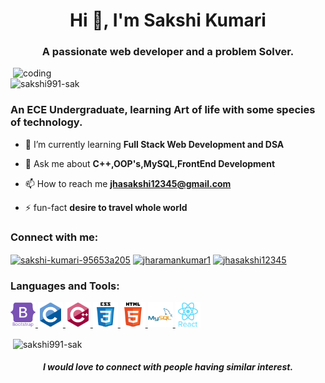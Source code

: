 
<h1 align="center">Hi 👋, I'm Sakshi Kumari</h1>
<h3 align="center">A passionate web developer and a problem Solver.</h3>
<img align="right" alt="coding" width="500" src="https://miro.medium.com/max/1400/1*qdAW1TjCN57h1lbuuzvchg.gif">
<p align="left"> <img src="https://komarev.com/ghpvc/?username=sakshi991-sak&label=Profile%20views&color=0e75b6&style=flat" alt="sakshi991-sak" /> </p>
<h3 align="left">An ECE Undergraduate, learning Art of life with some species of technology.</h3>

- 🌱 I’m currently learning **Full Stack Web Development and DSA**

- 💬 Ask me about **C++,OOP's,MySQL,FrontEnd Development**

- 📫 How to reach me **jhasakshi12345@gmail.com**

- ⚡ fun-fact **desire to travel whole world**

<h3 align="left">Connect with me:</h3>
<p align="left">
<a href="https://linkedin.com/in/sakshi-kumari-95653a205" target="blank"><img align="center" src="https://raw.githubusercontent.com/rahuldkjain/github-profile-readme-generator/master/src/images/icons/Social/linked-in-alt.svg" alt="sakshi-kumari-95653a205" height="30" width="40" /></a>
<a href="https://www.hackerrank.com/jharamankumar1" target="blank"><img align="center" src="https://raw.githubusercontent.com/rahuldkjain/github-profile-readme-generator/master/src/images/icons/Social/hackerrank.svg" alt="jharamankumar1" height="30" width="40" /></a>
<a href="https://auth.geeksforgeeks.org/user/jhasakshi12345" target="blank"><img align="center" src="https://raw.githubusercontent.com/rahuldkjain/github-profile-readme-generator/master/src/images/icons/Social/geeks-for-geeks.svg" alt="jhasakshi12345" height="30" width="40" /></a>
</p>

<h3 align="left">Languages and Tools:</h3>
<p align="left"> <a href="https://getbootstrap.com" target="_blank" rel="noreferrer"> <img src="https://raw.githubusercontent.com/devicons/devicon/master/icons/bootstrap/bootstrap-plain-wordmark.svg" alt="bootstrap" width="40" height="40"/> </a> <a href="https://www.cprogramming.com/" target="_blank" rel="noreferrer"> <img src="https://raw.githubusercontent.com/devicons/devicon/master/icons/c/c-original.svg" alt="c" width="40" height="40"/> </a> <a href="https://www.w3schools.com/cpp/" target="_blank" rel="noreferrer"> <img src="https://raw.githubusercontent.com/devicons/devicon/master/icons/cplusplus/cplusplus-original.svg" alt="cplusplus" width="40" height="40"/> </a> <a href="https://www.w3schools.com/css/" target="_blank" rel="noreferrer"> <img src="https://raw.githubusercontent.com/devicons/devicon/master/icons/css3/css3-original-wordmark.svg" alt="css3" width="40" height="40"/> </a> <a href="https://www.w3.org/html/" target="_blank" rel="noreferrer"> <img src="https://raw.githubusercontent.com/devicons/devicon/master/icons/html5/html5-original-wordmark.svg" alt="html5" width="40" height="40"/> </a> <a href="https://www.mysql.com/" target="_blank" rel="noreferrer"> <img src="https://raw.githubusercontent.com/devicons/devicon/master/icons/mysql/mysql-original-wordmark.svg" alt="mysql" width="40" height="40"/> </a> <a href="https://reactjs.org/" target="_blank" rel="noreferrer"> <img src="https://raw.githubusercontent.com/devicons/devicon/master/icons/react/react-original-wordmark.svg" alt="react" width="40" height="40"/> </a> </p>

<p>&nbsp;<img align="center" src="https://github-readme-stats.vercel.app/api?username=sakshi991-sak&show_icons=true&locale=en" alt="sakshi991-sak" /></p>
<h4 align="center"><i>I would love to connect with people having similar interest.</i></h3>

